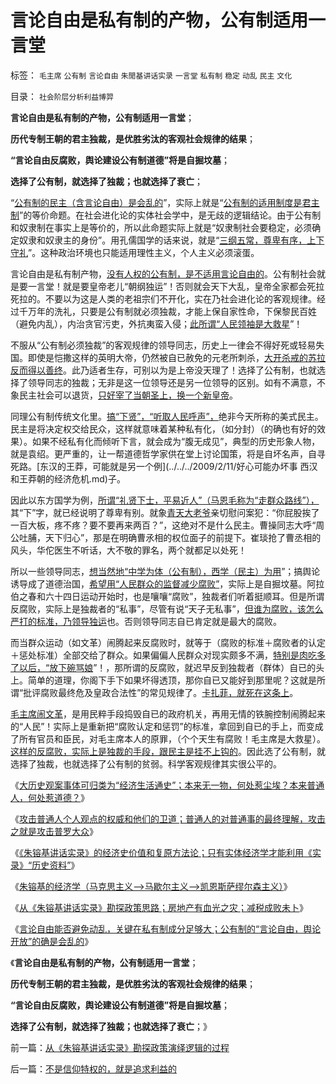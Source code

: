 # 言论自由是私有制的产物，公有制适用一言堂

标签： `毛主席` `公有制` `言论自由` `朱閒基讲话实录` `一言堂` `私有制` `稳定` `动乱` `民主` `文化` 

目录： `社会阶层分析利益博羿`

**言论自由是私有制的产物，公有制适用一言堂**；

**历代专制王朝的君主独裁，是优胜劣汰的客观社会规律的结果**；

**“言论自由反腐败，舆论建设公有制道德”将是自掘坟墓**；

**选择了公有制，就选择了独裁；也就选择了衰亡**；

“[公有制的民主（含言论自由）是会乱的](../../../2010/5/14/传染性精神病看“民主”确实会乱的.md)”，实际上就是“[公有制的适用制度是君主制](../../../2010/8/17/民主未必进步;；“君权私有”是公有制的必然.md)”的等价命题。在社会进化论的实体社会学中，是无歧的逻辑结论。由于公有制和奴隶制在事实上是等价的，所以此命题实际上就是“奴隶制社会要稳定，必须确定奴隶和奴隶主的身份”。用孔儒国学的话来说，就是“[三纲五常，尊卑有序，上下守礼](../../../2009/3/21/三纲五常儒家理教之国学精华的科学实用性.md)”。这种政治环境也只能适用理性主义，个人主义必须滚蛋。

言论自由是私有制产物，[没有人权的公有制，是不适用言论自由的](../../../2009/11/9/天赋人权，还是天赋发言权.md)。公有制社会就是要一言堂！就是要皇帝老儿“朝纲独运”！否则就会天下大乱，皇帝全家都会死拉死拉的。不要以为这是人类的老祖宗们不开化，实在乃社会进化论的客观规律。经过千万年的洗礼，只要是公有制就必须独裁，才能上保自家性命，下保黎民百姓（避免内乱），内治贪官污吏，外抗夷蛮入侵；[此所谓“人民领袖是大救星](http://blog.sina.com.cn/u/5563a64d0100igzb)”！

不服从“公有制必须独裁”的客观规律的领导同志，历史上一律会不得好死或轻易失国。即使是恺撒这样的英明大帝，仍然被自已赦免的元老所刺杀，[大开杀戒的苏拉反而得以善终](../../../2009/8/5/罗马独裁官科尔涅尼乌斯.苏拉和他的近卫军.md)。此乃适者生存，可别以为是上帝没天理了！选择了公有制，也就选择了领导同志的独裁；无非是这一位领导还是另一位领导的区别。如有不满意，不象民主社会可以退货，[只好宰了当朝圣上，换一个新皇帝](../../../2010/11/5/风萧萧兮台伯寒，老头当皇帝兮不复返.md)。

同理公有制传统文化里。[搞“下贤”，“听取人民呼声”，](../../../2009/3/15/人性本私！老百姓能否问两会“我的利益在那里”？.md)绝非今天所称的美式民主。民主是将决定权交给民众，这样就意味着某种私有化，（如分封）（的确也有好的效果）。如果不经私有化而倾听下言，就会成为“腹无成见”，典型的历史形象人物，就是袁绍。更严重的，让一帮道德哲学家供在堂上讨论国策，将是自坏名声，自寻死路。[东汉的王莽，可能就是另一个例](../../../2009/2/11/好心可能办坏事 西汉和王莽朝的经济危机.md)子。

因此以东方国学为例，[所谓“礼贤下士，平易近人”（马恩毛称为“走群众路线”），](../../../2009/6/26/精通马列和国学儒教才能扔掉这个主子吗？.md)其“下”字，就已经说明了尊卑有别。就象[青天大老爷](../../../2011/1/26/君权神授“向弱者倾斜”和绝对的弱者.md)亲切慰问案犯：“你屁股挨了一百大板，疼不疼？要不要再来两百？”，这绝对不是什么民主。曹操同志大呼“周公吐脯，天下归心”，那是在明确曹氶相的权位面子的前提下。崔琰抢了曹丞相的风头，华佗医生不听话，大不敬的罪名，两个就都足以处死！

所以一些领导同志，[想当然地“中学为体（公有制），西学（民主）为用](../../../2010/6/24/中国哲学家泛滥成灾的原因.md)”；搞舆论诱导成了道德治国，[希望用“人民群众的监督减少腐败”](../../../2010/2/26/行政是社会的成本，而腐败是行政的成本.md)，实际上是自掘坟墓。阿拉伯之春和六十四日运动开始时，也是嚷嚷“腐败”，独裁者们听着挺顺耳。但是所谓反腐败，实际上是独裁者的“私事”，尽管有说“天子无私事”，[但谁为腐败，该怎么严打的标准，乃领导独运](../../../2010/6/10/支持广州等地政府依法打黑.md)也。否则领导同志自已肯定就是最大的腐败。

而当群众运动（如文革）闹腾起来反腐败时，就等于（腐败的标准＋腐败者的认定＋惩处标准）全部交给了群众。如果偏偏人民群众对现实颇多不满，[特别是肉吃多了以后，“放下碗骂娘](../../../2009/11/8/“吃饱饭就骂娘”是人类第二个次级需求.md)”！，那所谓的反腐败，就迟早反到独裁者（群体）自已的头上。简单的道理，你阁下手下如果坏得透顶，那你自已又能好到那里呢？这就是所谓“批评腐败最终危及皇政合法性”的常见规律了。[卡扎菲，就死在这条上](../../../2011/10/30/脱离私有制的“民主”将毁于民粹冲击波.md)。

[毛主席闹文革](../../../2010/6/1/文革之祸不在于扣帽子;有人的地方就有帽子.md)，是用民粹手段捣毁自已的政府机关，再用无情的铁腕控制闹腾起来的“人民”！实际上是重新把“腐败认定和惩罚”的标准，拿回到自已的手上，而变成了所有官员和臣民，对毛主席本人的原罪，（个个天生有腐败！毛主席是大救星）。[这样的反腐败，实际上是独裁的手段，跟民主是挂不上钩的](../../../2009/7/3/看看毛主席是怎样发动文革反腐的.md)。因此选了公有制，就选择了独裁，也就选择了公有制的贫弱。科学客观规律其实很公平的。

《[大历史观案事体可归类为“经济生活通史”；本来无一物，何处惹尘埃？本来普通人，何处惹道德？](../../../2011/11/1/本来普通人，何处惹道德？.md)》

《[攻击普通人个人观点的权威和他们的卫道；普通人的对普通事的最终理解，攻击之就是攻击普罗大众](../../../2011/11/1/攻击个人观点的权威和他们的卫道.md)》

《[《朱镕基讲话实录》的经济史价值和复原方法论；只有实体经济学才能利用《实录》“历史资料”](../../../2011/11/1/《朱镕基讲话实录》的经济史价值和方法论.md)》

《[朱镕基的经济学（马克思主义——>马歇尔主义——>凯恩斯萨缪尔森主义）](http://blog.sina.com.cn/s/blog_5563a64d0102duum.html)》

《[从《朱镕基讲话实录》勘探政策思路；房地产有血光之灾；减税成败未卜](../../../2011/11/1/从《朱镕基讲话实录》勘探政策演绎逻辑的过程.md)》

《[言论自由能否避免动乱，关键在私有制成分足够大；公有制的“言论自由，舆论开放”的确是会乱的](http://blog.sina.com.cn/s/blog_5563a64d0102duv9.html)》

《**言论自由是私有制的产物，公有制适用一言堂**；

**历代专制王朝的君主独裁，是优胜劣汰的客观社会规律的结果**；

**“言论自由反腐败，舆论建设公有制道德”将是自掘坟墓**；

**选择了公有制，就选择了独裁；也就选择了衰亡**；》



前一篇：[从《朱镕基讲话实录》勘探政策演绎逻辑的过程](../../../2011/11/1/从《朱镕基讲话实录》勘探政策演绎逻辑的过程.md)

后一篇：[不是信仰特权的，就是追求利益的](../../../2011/11/2/不是信仰特权的，就是追求利益的.md)